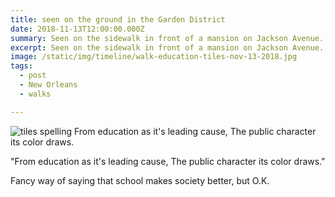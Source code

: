 ```yaml
---
title: seen on the ground in the Garden District
date: 2018-11-13T12:00:00.000Z
summary: Seen on the sidewalk in front of a mansion on Jackson Avenue.
excerpt: Seen on the sidewalk in front of a mansion on Jackson Avenue.
image: /static/img/timeline/walk-education-tiles-nov-13-2018.jpg
tags:
  - post 
  - New Orleans
  - walks

---
```


![tiles spelling From education as it's leading cause, The public character its color draws.](/static/img/timeline/walk-education-tiles-nov-13-2018.jpg "tiles spelling From education as it's leading cause, The public character its color draws.")

"From education as it's leading cause,
The public character its color draws."

Fancy way of saying that school makes society better, but O.K.